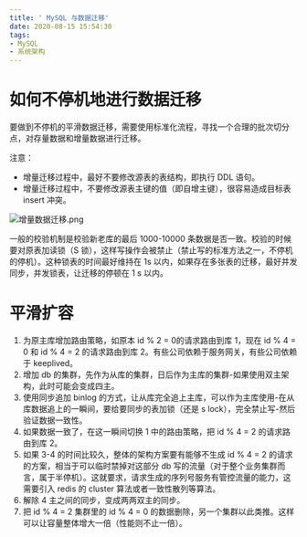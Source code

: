 ```yaml
---
title: ' MySQL 与数据迁移'
date: 2020-08-15 15:54:30
tags:
- MySQL
- 系统架构
---
```

# 如何不停机地进行数据迁移

要做到不停机的平滑数据迁移，需要使用标准化流程，寻找一个合理的批次切分点，对存量数据和增量数据进行迁移。

注意：

 - 增量迁移过程中，最好不要修改源表的表结构，即执行 DDL 语句。
 - 增量迁移过程中，不要修改源表主键的值（即自增主键），很容易造成目标表 insert 冲突。

![增量数据迁移.png](增量数据迁移.png)

一般的校验机制是校验新老库的最后 1000-10000 条数据是否一致。校验的时候要对原表加读锁（S 锁），这样写操作会被禁止（禁止写的标准方法之一，不停机的停机）。这种锁表的时间最好维持在 1s 以内，如果存在多张表的迁移，最好并发同步，并发锁表，让迁移的停顿在 1 s 以内。

# 平滑扩容

1. 为原主库增加路由策略，如原本 id % 2 = 0的请求路由到库 1，现在 id % 4 = 0 和 id % 4 = 2 的请求路由到库 2。有些公司依赖于服务网关，有些公司依赖于 keeplived。
2. 增加 db 的集群，先作为从库的集群，日后作为主库的集群-如果使用双主架构，此时可能会变成四主。
3. 使用同步追加 binlog 的方式，让从库完全追上主库，可以作为主库使用-在从库数据追上的一瞬间，要给要同步的表加锁（还是 s lock），完全禁止写-然后验证数据一致性。
4. 如果数据一致了，在这一瞬间切换 1 中的路由策略，把 id % 4 = 2 的请求路由到库 2。
5. 如果 3-4 的时间比较久，整体的架构方案要有能够不生成 id % 4 = 2 的请求的方案，相当于可以临时禁掉对这部分 db 写的流量（对于整个业务集群而言，属于半停机）。这就要求，请求生成的序列号服务有管控流量的能力，这需要引入 redis 的 cluster 算法或者一致性散列等算法。
6. 解除 4 主之间的同步，变成两两双主的同步。
7. 把 id % 4 = 2 集群里的 id % 4 = 0 的数据删除，另一个集群以此类推。这样可以让容量整体增大一倍（性能则不止一倍）。

